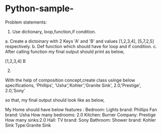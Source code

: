 # Python-sample-

Problem statements:

1. Use dictionary, loop,function,if condition.
 
a. Create a dictoinary with 2 Keys 'A' and 'B' and values [1,2,3,4], [5,7,2,5] respectively.
b. Def function which should have for loop and if condition.
c. After calling function my final output should print as below,

[1,2,3,4]
 B
 

2. 
With the help of composition concept,create class usinge below specifications,
'Phillips', 'Usha','Kohler','Granite Sink', 2.0,'Prestige', 2.0,'Sony'

so that, my final output should look like as below,


My Home should have below features : 
Bedroom: 
 	Lights brand: Phillips
 	Fan brand: Usha
 	How many bedrooms: 2.0
Kitchen: 
 	Burner Company: Prestige
 	How many sinks:2.0
Hall:
 	TV brand: Sony
Bathroom: 
 	Shower brand: Kohler
 	Sink Type:Granite Sink
